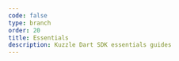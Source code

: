 ```yaml
---
code: false
type: branch
order: 20
title: Essentials
description: Kuzzle Dart SDK essentials guides
---
```

